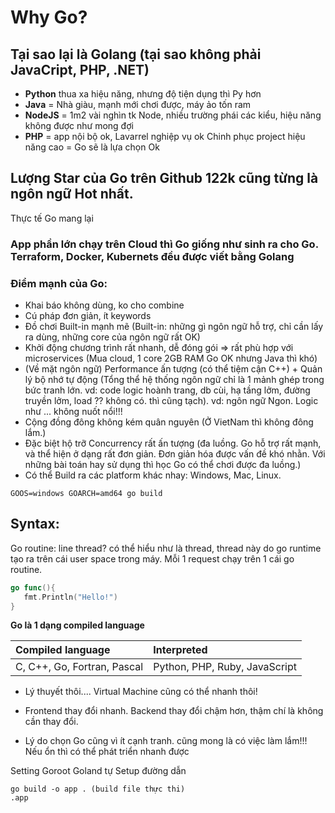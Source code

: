 # Why Go?
## Tại sao lại là Golang (tại sao không phải JavaCript, PHP, .NET)

- **Python** thua xa hiệu năng, nhưng độ tiện dụng thì Py hơn
- **Java** = Nhà giàu, mạnh mới chơi được, máy ảo tốn ram
- **NodeJS** = 1m2 vài nghìn tk Node, nhiều trường phái các kiểu, hiệu năng không được như mong đợi
- **PHP** = app nội bộ ok, Lavarrel nghiệp vụ ok
Chinh phục project hiệu năng cao = Go sẽ là lựa chọn Ok

## Lượng Star của Go trên Github 122k cũng từng là ngôn ngữ Hot nhất. 
Thực tế Go mang lại

### App phần lớn chạy trên Cloud thì Go giống như sinh ra cho Go. Terraform, Docker, Kubernets đều được viết bằng Golang
### Điểm mạnh của Go:
- Khai báo không dùng, ko cho combine
- Cú pháp đơn giản, ít keywords
- Đồ chơi Built-in mạnh mẽ (Built-in: những gì ngôn ngữ hỗ trợ, chỉ cần lấy ra dùng, những core của ngôn ngữ rất OK)
- Khởi động chương trình rất nhanh, dễ đóng gói => rất phù hợp với microservices (Mua cloud, 1 core 2GB RAM Go OK nhưng Java thì khó)
- (Về mặt ngôn ngữ) Performance ấn tượng (có thể tiệm cận C++) + Quản lý bộ nhớ tự động (Tổng thể hệ thống ngôn ngữ chỉ là 1 mảnh ghép trong bức tranh lớn.
vd: code logic hoành trang, db cùi, hạ tầng lởm, đường truyền lởm, load ?? không có. thì cũng tạch).
vd: ngôn ngữ Ngon. Logic như ... không nuốt nổi!!!
- Cộng đồng đông không kém quân nguyên (Ở VietNam thì không đông lắm.)
- Đặc biệt hộ trỡ Concurrency rất ấn tượng (đa luồng. Go hỗ trợ rất mạnh, và thể hiện ở dạng rất đơn giản. Đơn giản hóa được vấn đề khó nhằn.
Với những bài toán hay sử dụng thì học Go có thể chơi được đa luồng.)
- Có thể Build ra các platform khác nhay: Windows, Mac, Linux.

``` GOOS=windows GOARCH=amd64 go build ```

## Syntax: 
 Go routine: line thread? có thể hiểu như là thread, thread này do go runtime tạo ra trên cái user space trong máy.
 Mỗi 1 request chạy trên 1 cái go routine.
 ```go
 go func(){
    fmt.Println("Hello!")
 }
 ```
**Go là 1 dạng compiled language** 

| Compiled language             | Interpreted                   |
| :-----------------------------| :-----------------------------|
| C, C++, Go, Fortran, Pascal   | Python, PHP, Ruby, JavaScript |

- Lý thuyết thôi.... Virtual Machine cũng có thể nhanh thôi!

- Frontend thay đổi nhanh. Backend thay đổi chậm hơn, thậm chí là không cần thay đổi.

- Lý do chọn Go cũng vì ít cạnh tranh. cũng mong là có việc làm lắm!!! Nếu ổn thì có thể phát triển nhanh được

Setting Goroot Goland tự Setup đường dẫn 

```
go build -o app . (build file thực thi)
.app
```